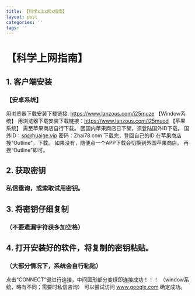 ```yaml
---
title: 【科学x上x网x指南】
layout: post
categories: ''
tags: ''
---
```

# 【科学上网指南】

## 1. 客户端安装

### 【安卓系统】
用浏览器下载安装下载链接: https://www.lanzous.com/i25muze
【Window系统】
用浏览器下载安装下载链接：https://www.lanzous.com/i25muod
【苹果系统】
需至苹果商店自行下载。
因国内苹果商店已下架，须登陆国外ID下载。
国外ID：sp@huaige.vip 密码：Zhai78.com
下载完，登回自己的ID
在苹果商店搜“Outline”，下载。
如果没有，随便点一个APP下载会切换到外国苹果商店。
再搜“Outline”即可。

## 2. 获取密钥

### 私信垂询，或索取试用密钥。

## 3. 将密钥仔细复制

### （不要遗漏字符获多加空格）

## 4. 打开安装好的软件，将复制的密钥粘贴。

### （大部分情况下，系统会自行粘贴）
点击“CONNECT”键进行连接，中间圆形部分变绿即连接成功！！！
（window系统，略有不同；需要时私信咨询）
可以尝试访问 www.google.com 确定成功。